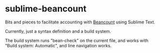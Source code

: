 sublime-beancount
=================

Bits and pieces to facilitate accounting with [Beancount](http://furius.ca/beancount/) using Sublime Text.

Currently, just a syntax definition and a build system.

The build system runs "bean-check" on the current file, and  works with "Build system: Automatic", and line navigation works.
